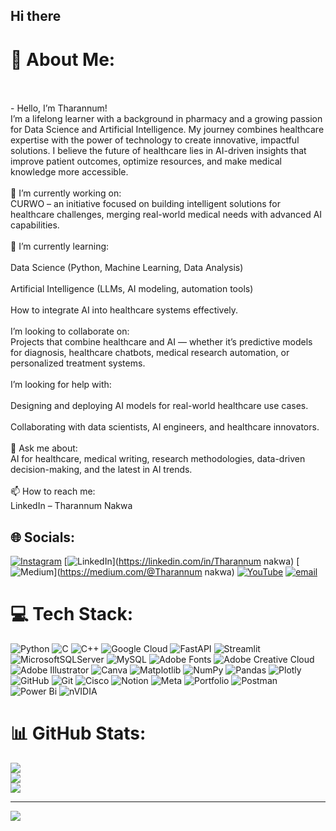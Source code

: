 ## Hi there 
 # 💫 About Me:
<br><br>-   Hello, I’m Tharannum!<br>I’m a lifelong learner with a background in pharmacy and a growing passion for Data Science and Artificial Intelligence. My journey combines healthcare expertise with the power of technology to create innovative, impactful solutions. I believe the future of healthcare lies in AI-driven insights that improve patient outcomes, optimize resources, and make medical knowledge more accessible.<br><br>🔭 I’m currently working on:<br>CURWO – an initiative focused on building intelligent solutions for healthcare challenges, merging real-world medical needs with advanced AI capabilities.<br><br>🌱 I’m currently learning:<br><br>Data Science (Python, Machine Learning, Data Analysis)<br><br>Artificial Intelligence (LLMs, AI modeling, automation tools)<br><br>How to integrate AI into healthcare systems effectively.<br><br> I’m looking to collaborate on:<br>Projects that combine healthcare and AI — whether it’s predictive models for diagnosis, healthcare chatbots, medical research automation, or personalized treatment systems.<br><br> I’m looking for help with:<br><br>Designing and deploying AI models for real-world healthcare use cases.<br><br>Collaborating with data scientists, AI engineers, and healthcare innovators.<br><br>💬 Ask me about:<br>AI for healthcare, medical writing, research methodologies, data-driven decision-making, and the latest in AI trends.<br><br>📫 How to reach me:<br>LinkedIn – Tharannum Nakwa


## 🌐 Socials:
[![Instagram](https://img.shields.io/badge/Instagram-%23E4405F.svg?logo=Instagram&logoColor=white)](https://instagram.com/becoming_her_journey) [![LinkedIn](https://img.shields.io/badge/LinkedIn-%230077B5.svg?logo=linkedin&logoColor=white)](https://linkedin.com/in/Tharannum nakwa) [![Medium](https://img.shields.io/badge/Medium-12100E?logo=medium&logoColor=white)](https://medium.com/@Tharannum nakwa) [![YouTube](https://img.shields.io/badge/YouTube-%23FF0000.svg?logo=YouTube&logoColor=white)](https://youtube.com/@becoming_her_journey) [![email](https://img.shields.io/badge/Email-D14836?logo=gmail&logoColor=white)](mailto:tharannum@curwo.in) 

# 💻 Tech Stack:
![Python](https://img.shields.io/badge/python-3670A0?style=for-the-badge&logo=python&logoColor=ffdd54) ![C](https://img.shields.io/badge/c-%2300599C.svg?style=for-the-badge&logo=c&logoColor=white) ![C++](https://img.shields.io/badge/c++-%2300599C.svg?style=for-the-badge&logo=c%2B%2B&logoColor=white) ![Google Cloud](https://img.shields.io/badge/GoogleCloud-%234285F4.svg?style=for-the-badge&logo=google-cloud&logoColor=white) ![FastAPI](https://img.shields.io/badge/FastAPI-005571?style=for-the-badge&logo=fastapi) ![Streamlit](https://img.shields.io/badge/Streamlit-%23FE4B4B.svg?style=for-the-badge&logo=streamlit&logoColor=white) ![MicrosoftSQLServer](https://img.shields.io/badge/Microsoft%20SQL%20Server-CC2927?style=for-the-badge&logo=microsoft%20sql%20server&logoColor=white) ![MySQL](https://img.shields.io/badge/mysql-4479A1.svg?style=for-the-badge&logo=mysql&logoColor=white) ![Adobe Fonts](https://img.shields.io/badge/Adobe%20Fonts-000B1D.svg?style=for-the-badge&logo=Adobe%20Fonts&logoColor=white) ![Adobe Creative Cloud](https://img.shields.io/badge/Adobe%20Creative%20Cloud-DA1F26.svg?style=for-the-badge&logo=Adobe%20Creative%20Cloud&logoColor=white) ![Adobe Illustrator](https://img.shields.io/badge/adobe%20illustrator-%23FF9A00.svg?style=for-the-badge&logo=adobe%20illustrator&logoColor=white) ![Canva](https://img.shields.io/badge/Canva-%2300C4CC.svg?style=for-the-badge&logo=Canva&logoColor=white) ![Matplotlib](https://img.shields.io/badge/Matplotlib-%23ffffff.svg?style=for-the-badge&logo=Matplotlib&logoColor=black) ![NumPy](https://img.shields.io/badge/numpy-%23013243.svg?style=for-the-badge&logo=numpy&logoColor=white) ![Pandas](https://img.shields.io/badge/pandas-%23150458.svg?style=for-the-badge&logo=pandas&logoColor=white) ![Plotly](https://img.shields.io/badge/Plotly-%233F4F75.svg?style=for-the-badge&logo=plotly&logoColor=white) ![GitHub](https://img.shields.io/badge/github-%23121011.svg?style=for-the-badge&logo=github&logoColor=white) ![Git](https://img.shields.io/badge/git-%23F05033.svg?style=for-the-badge&logo=git&logoColor=white) ![Cisco](https://img.shields.io/badge/cisco-%23049fd9.svg?style=for-the-badge&logo=cisco&logoColor=black) ![Notion](https://img.shields.io/badge/Notion-%23000000.svg?style=for-the-badge&logo=notion&logoColor=white) ![Meta](https://img.shields.io/badge/Meta-%230467DF.svg?style=for-the-badge&logo=Meta&logoColor=white) ![Portfolio](https://img.shields.io/badge/Portfolio-%23000000.svg?style=for-the-badge&logo=firefox&logoColor=#FF7139) ![Postman](https://img.shields.io/badge/Postman-FF6C37?style=for-the-badge&logo=postman&logoColor=white) ![Power Bi](https://img.shields.io/badge/power_bi-F2C811?style=for-the-badge&logo=powerbi&logoColor=black) ![nVIDIA](https://img.shields.io/badge/nVIDIA-%2376B900.svg?style=for-the-badge&logo=nVIDIA&logoColor=white)
# 📊 GitHub Stats:
![](https://github-readme-stats.vercel.app/api?username=tharannum&theme=jolly&hide_border=false&include_all_commits=false&count_private=false)<br/>
![](https://nirzak-streak-stats.vercel.app/?user=tharannum&theme=jolly&hide_border=false)<br/>
![](https://github-readme-stats.vercel.app/api/top-langs/?username=tharannum&theme=jolly&hide_border=false&include_all_commits=false&count_private=false&layout=compact)

---
[![](https://visitcount.itsvg.in/api?id=tharannum&icon=0&color=0)](https://visitcount.itsvg.in)

<!-- Proudly created with GPRM ( https://gprm.itsvg.in ) -->
